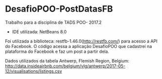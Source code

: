 # DesafioPOO-PostDatasFB
Trabalho para a disciplina de TADS POO- 2017.2

* IDE utilizada: NetBeans 8.0

Foi utilizada a biblioteca: restfb-1.46.0(http://restfb.com/) para acesso a API do Facebook.
O código acessa a aplicação DesafioPOO que cadastrei na plataforma do Facebook e faz um post a partir dela.

Dados utilizados da tabela Antwerp, Flemish Region, Belgium: http://data.insideairbnb.com/belgium/vlg/antwerp/2017-05-12/visualisations/listings.csv
